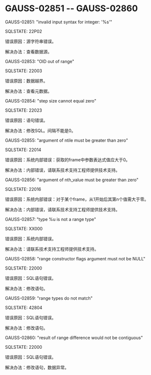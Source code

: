 # GAUSS-02851 -- GAUSS-02860<a name="ZH-CN_TOPIC_0302073289"></a>

GAUSS-02851: "invalid input syntax for integer: '%s'"

SQLSTATE: 22P02

错误原因：源字符串错误。

解决办法：查看数据源。

GAUSS-02853: "OID out of range"

SQLSTATE: 22003

错误原因：数据越界。

解决办法：查看元数据。

GAUSS-02854: "step size cannot equal zero"

SQLSTATE: 22023

错误原因：语句错误。

解决办法：修改SQL。间隔不能是0。

GAUSS-02855: "argument of ntile must be greater than zero"

SQLSTATE: 22014

错误原因：系统内部错误：获取的frame中参数表达式值应大于0。

解决办法：内部错误，请联系技术支持工程师提供技术支持。

GAUSS-02856: "argument of nth\_value must be greater than zero"

SQLSTATE: 22016

错误原因：系统内部错误：对于某个frame，从1开始后其第n个值需大于零。

解决办法：内部错误，请联系技术支持工程师提供技术支持。

GAUSS-02857: "type %u is not a range type"

SQLSTATE: XX000

错误原因：系统内部错误。

解决办法：请联系技术支持工程师提供技术支持。

GAUSS-02858: "range constructor flags argument must not be NULL"

SQLSTATE: 22000

错误原因：SQL语句错误。

解决办法：修改语句。

GAUSS-02859: "range types do not match"

SQLSTATE: 42804

错误原因：SQL语句错误。

解决办法：修改语句。

GAUSS-02860: "result of range difference would not be contiguous"

SQLSTATE: 22000

错误原因：SQL语句错误。

解决办法：修改语句，数据异常。

